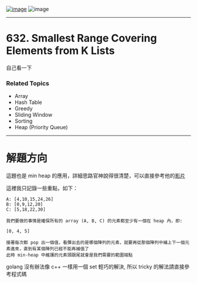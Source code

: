 [![image](https://img.shields.io/badge/Leetcode-Link-blue?logo=leetcode)](https://leetcode.com/problems/)
![image](https://img.shields.io/badge/Difficulty-Hard-red)

---

# 632. Smallest Range Covering Elements from K Lists

自己看一下

### Related Topics

- Array
- Hash Table
- Greedy
- Sliding Window
- Sorting
- Heap (Priority Queue)

---

# 解題方向

這題也是 min heap 的應用，詳細思路官神說得很清楚，可以直接參考他的[影片](https://www.youtube.com/watch?v=ejVD92bJe34)  

這裡我只記錄一些重點，如下：

```
A: [4,10,15,24,26]
B: [0,9,12,20]
C: [5,18,22,30]

我們要做的事情是確保所有的 array (A, B, C) 的元素都至少有一個在 heap 內，即:

[0, 4, 5]

接著每次都 pop 出一個值，看彈出去的是哪個陣列的元素，就要再從那個陣列中補上下一個元素進來，直到有某個陣列已經不能再補值了
此時 min-heap 中維護的元素頭跟尾就會是我們需要的範圍端點
```

golang 沒有辦法像 c++ 一樣用一個 set 輕巧的解決, 所以 tricky 的解法請直接參考程式碼